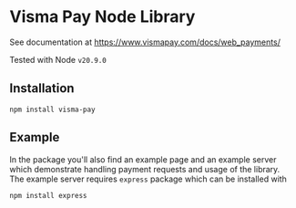 Visma Pay Node Library
=============================

See documentation at https://www.vismapay.com/docs/web_payments/

Tested with Node `v20.9.0`

Installation
------------

    npm install visma-pay

Example
-------

In the package you'll also find an example page and an example server which demonstrate handling payment requests and usage of the library. The example server requires `express` package which can be installed with

	npm install express
